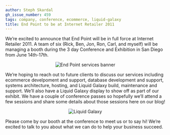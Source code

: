 ```yaml
---
author: Steph Skardal
gh_issue_number: 459
tags: company, conference, ecommerce, liquid-galaxy
title: End Point to be at Internet Retailer 2011
---
```


We’re excited to announce that End Point will be in full force at Internet Retailer 2011. A team of six (Rick, Ben, Jon, Ron, Carl, and myself) will be managing a booth during the 3 day Conference and Exhibition in San Diego from June 14th-17th.

<p style="text-align:center;"><img alt="End Point services banner" border="0" src="/blog/2011/05/27/end-point-internet-retailer-2011/image-0.jpeg"></p>

We’re hoping to reach out to future clients to discuss our services including ecommerce develpoment and support, database development and support, systems architecture, hosting, and Liquid Galaxy build, maintenance and support. We’ll also have a Liquid Galaxy display to show off as part of our exhibit. We have a couple of conference passes so hopefully we’ll attend a few sessions and share some details about those sessions here on our blog!

<p style="text-align:center;"><img alt="Liquid Galaxy" src="/blog/2011/05/27/end-point-internet-retailer-2011/liquid_galaxy.jpg"></p>

Please come by our booth at the conference to meet us or to say hi! We’re excited to talk to you about what we can do to help your business succeed.
